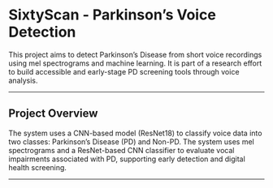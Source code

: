 # SixtyScan - Parkinson’s Voice Detection

This project aims to detect Parkinson’s Disease from short voice recordings using mel spectrograms and machine learning. It is part of a research effort to build accessible and early-stage PD screening tools through voice analysis.

---

## Project Overview

The system uses a CNN-based model (ResNet18) to classify voice data into two classes: Parkinson’s Disease (PD) and Non-PD. The system uses mel spectrograms and a ResNet-based CNN classifier to evaluate vocal impairments associated with PD, supporting early detection and digital health screening.

---
